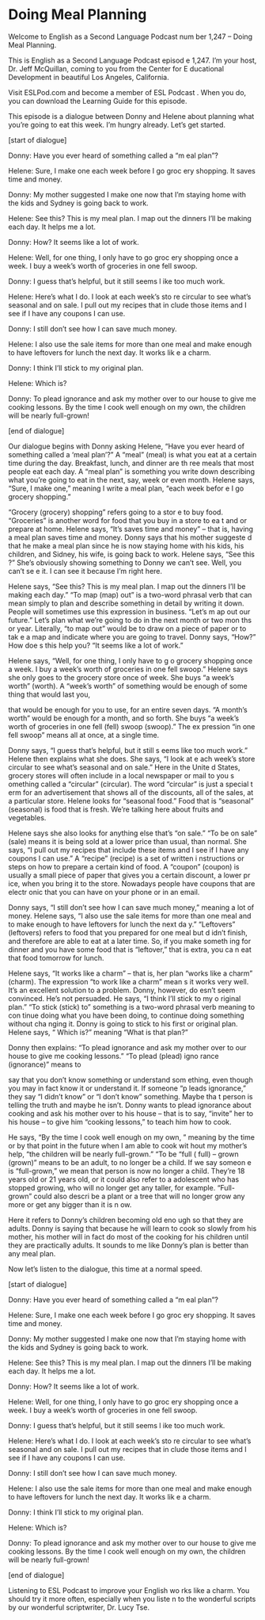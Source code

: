 # Doing Meal Planning

Welcome to English as a Second Language Podcast num ber 1,247 – Doing Meal Planning.

This is English as a Second Language Podcast episod e 1,247. I’m your host, Dr. Jeff McQuillan, coming to you from the Center for E ducational Development in beautiful Los Angeles, California.

Visit ESLPod.com and become a member of ESL Podcast . When you do, you can download the Learning Guide for this episode.

This episode is a dialogue between Donny and Helene  about planning what you’re going to eat this week. I’m hungry already. Let’s get started.

[start of dialogue]

Donny: Have you ever heard of something called a “m eal plan”?

Helene: Sure, I make one each week before I go groc ery shopping. It saves time and money.

Donny: My mother suggested I make one now that I’m staying home with the kids and Sydney is going back to work.

Helene: See this? This is my meal plan. I map out the dinners I’ll be making each day. It helps me a lot.

Donny: How? It seems like a lot of work.

Helene: Well, for one thing, I only have to go groc ery shopping once a week. I buy a week’s worth of groceries in one fell swoop.

Donny: I guess that’s helpful, but it still seems l ike too much work.

Helene: Here’s what I do. I look at each week’s sto re circular to see what’s seasonal and on sale. I pull out my recipes that in clude those items and I see if I have any coupons I can use.

Donny: I still don’t see how I can save much money.

Helene: I also use the sale items for more than one  meal and make enough to have leftovers for lunch the next day. It works lik e a charm.

Donny: I think I’ll stick to my original plan.

Helene: Which is?

Donny: To plead ignorance and ask my mother over to  our house to give me cooking lessons. By the time I cook well enough on my own, the children will be nearly full-grown!

[end of dialogue]

Our dialogue begins with Donny asking Helene, “Have  you ever heard of something called a ‘meal plan’?” A “meal” (meal) is  what you eat at a certain time during the day. Breakfast, lunch, and dinner are th ree meals that most people eat each day. A “meal plan” is something you write down  describing what you’re going to eat in the next, say, week or even month. Helene says, “Sure, I make one,” meaning I write a meal plan, “each week befor e I go grocery shopping.”

“Grocery (grocery) shopping” refers going to a stor e to buy food. “Groceries” is another word for food that you buy in a store to ea t and or prepare at home. Helene says, “It’s saves time and money” – that is,  having a meal plan saves time and money. Donny says that his mother suggeste d that he make a meal plan since he is now staying home with his kids, his children, and Sidney, his wife, is going back to work. Helene says, “See this ?” She’s obviously showing something to Donny we can’t see. Well, you can’t se e it. I can see it because I’m right here.

Helene says, “See this? This is my meal plan. I map  out the dinners I’ll be making each day.” “To map (map) out” is a two-word phrasal verb that can mean simply to plan and describe something in detail by writing it down. People will sometimes use this expression in business. “Let’s m ap out our future.” Let’s plan what we’re going to do in the next month or two mon ths or year. Literally, “to map out” would be to draw on a piece of paper or to tak e a map and indicate where you are going to travel. Donny says, “How?” How doe s this help you? “It seems like a lot of work.”

Helene says, “Well, for one thing, I only have to g o grocery shopping once a week. I buy a week’s worth of groceries in one fell  swoop.” Helene says she only goes to the grocery store once of week. She buys “a  week’s worth” (worth). A “week’s worth” of something would be enough of some thing that would last you,

that would be enough for you to use, for an entire seven days. “A month’s worth” would be enough for a month, and so forth. She buys  “a week’s worth of groceries in one fell (fell) swoop (swoop).” The ex pression “in one fell swoop” means all at once, at a single time.

Donny says, “I guess that’s helpful, but it still s eems like too much work.” Helene then explains what she does. She says, “I look at e ach week’s store circular to see what’s seasonal and on sale.” Here in the Unite d States, grocery stores will often include in a local newspaper or mail to you s omething called a “circular” (circular). The word “circular” is just a special t erm for an advertisement that shows all of the discounts, all of the sales, at a particular store. Helene looks for “seasonal food.” Food that is “seasonal” (seasonal)  is food that is fresh. We’re talking here about fruits and vegetables.

Helene says she also looks for anything else that’s  “on sale.” “To be on sale” (sale) means it is being sold at a lower price than  usual, than normal. She says, “I pull out my recipes that include these items and  I see if I have any coupons I can use.” A “recipe” (recipe) is a set of written i nstructions or steps on how to prepare a certain kind of food. A “coupon” (coupon)  is usually a small piece of paper that gives you a certain discount, a lower pr ice, when you bring it to the store. Nowadays people have coupons that are electr onic that you can have on your phone or in an email.

Donny says, “I still don’t see how I can save much money,” meaning a lot of money. Helene says, “I also use the sale items for more than one meal and to make enough to have leftovers for lunch the next da y.” “Leftovers” (leftovers) refers to food that you prepared for one meal but d idn’t finish, and therefore are able to eat at a later time. So, if you make someth ing for dinner and you have some food that is “leftover,” that is extra, you ca n eat that food tomorrow for lunch.

Helene says, “It works like a charm” – that is, her  plan “works like a charm” (charm). The expression “to work like a charm” mean s it works very well. It’s an excellent solution to a problem. Donny, however, do esn’t seem convinced. He’s not persuaded. He says, “I think I’ll stick to my o riginal plan.” “To stick (stick) to” something is a two-word phrasal verb meaning to con tinue doing what you have been doing, to continue doing something without cha nging it. Donny is going to stick to his first or original plan. Helene says, “ Which is?” meaning “What is that plan?”

Donny then explains: “To plead ignorance and ask my  mother over to our house to give me cooking lessons.” “To plead (plead) igno rance (ignorance)” means to

say that you don’t know something or understand som ething, even though you may in fact know it or understand it. If someone “p leads ignorance,” they say “I didn’t know” or “I don’t know” something. Maybe tha t person is telling the truth and maybe he isn’t. Donny wants to plead ignorance about cooking and ask his mother over to his house – that is to say, “invite”  her to his house – to give him “cooking lessons,” to teach him how to cook.

He says, “By the time I cook well enough on my own, ” meaning by the time or by that point in the future when I am able to cook wit hout my mother’s help, “the children will be nearly full-grown.” “To be “full ( full) – grown (grown)” means to be an adult, to no longer be a child. If we say someon e is “full-grown,” we mean that person is now no longer a child. They’re 18 years old or 21 years old, or it could also refer to a adolescent who has stopped growing,  who will no longer get any taller, for example. “Full-grown” could also descri be a plant or a tree that will no longer grow any more or get any bigger than it is n ow.

Here it refers to Donny’s children becoming old eno ugh so that they are adults. Donny is saying that because he will learn to cook so slowly from his mother, his mother will in fact do most of the cooking for his children until they are practically adults. It sounds to me like Donny’s plan is better  than any meal plan.

Now let’s listen to the dialogue, this time at a normal speed.

[start of dialogue]

Donny: Have you ever heard of something called a “m eal plan”?

Helene: Sure, I make one each week before I go groc ery shopping. It saves time and money.

Donny: My mother suggested I make one now that I’m staying home with the kids and Sydney is going back to work.

Helene: See this? This is my meal plan. I map out the dinners I’ll be making each day. It helps me a lot.

Donny: How? It seems like a lot of work.

Helene: Well, for one thing, I only have to go groc ery shopping once a week. I buy a week’s worth of groceries in one fell swoop.

Donny: I guess that’s helpful, but it still seems l ike too much work.

 Helene: Here’s what I do. I look at each week’s sto re circular to see what’s seasonal and on sale. I pull out my recipes that in clude those items and I see if I have any coupons I can use.

Donny: I still don’t see how I can save much money.

Helene: I also use the sale items for more than one  meal and make enough to have leftovers for lunch the next day. It works lik e a charm.

Donny: I think I’ll stick to my original plan.

Helene: Which is?

Donny: To plead ignorance and ask my mother over to  our house to give me cooking lessons. By the time I cook well enough on my own, the children will be nearly full-grown!

[end of dialogue]

Listening to ESL Podcast to improve your English wo rks like a charm. You should try it more often, especially when you liste n to the wonderful scripts by our wonderful scriptwriter, Dr. Lucy Tse.



